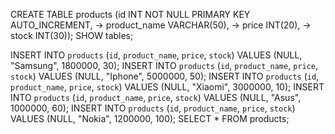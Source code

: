CREATE TABLE products (id INT NOT NULL PRIMARY KEY AUTO_INCREMENT,
    -> product_name VARCHAR(50),
    -> price INT(20),
    -> stock INT(30));
SHOW tables;

INSERT INTO `products` (`id`, `product_name`, `price`, `stock`) VALUES (NULL, "Samsung", 1800000, 30);
INSERT INTO `products` (`id`, `product_name`, `price`, `stock`) VALUES (NULL, "Iphone",
5000000, 50);
INSERT INTO `products` (`id`, `product_name`, `price`, `stock`) VALUES (NULL, "Xiaomi", 3000000, 10);
INSERT INTO `products` (`id`, `product_name`, `price`, `stock`) VALUES (NULL, "Asus", 1000000, 60);
INSERT INTO `products` (`id`, `product_name`, `price`, `stock`) VALUES (NULL, "Nokia", 1200000, 100);
SELECT * FROM products;